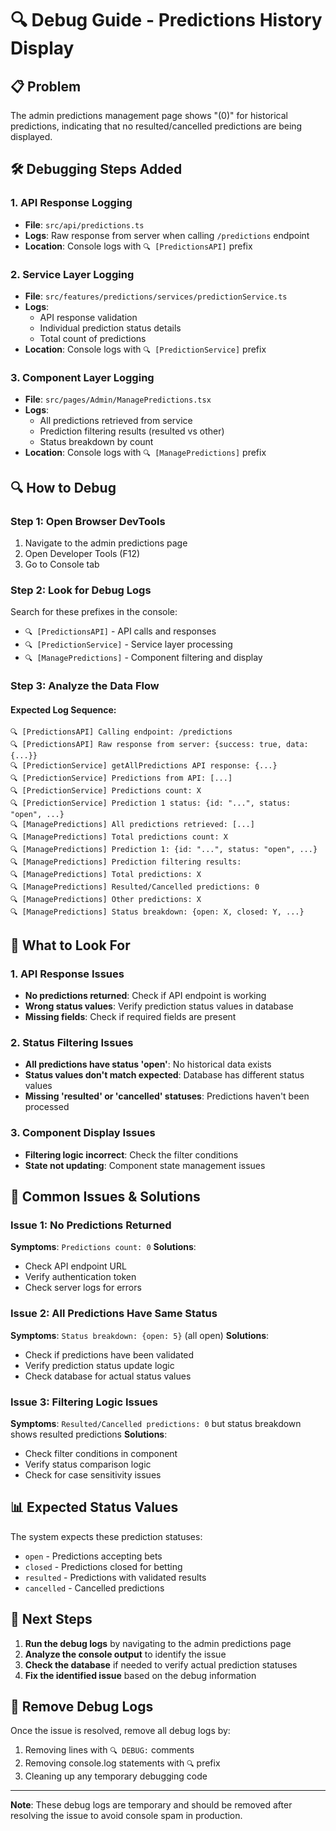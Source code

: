 # 🔍 Debug Guide - Predictions History Display

## 📋 Problem
The admin predictions management page shows "(0)" for historical predictions, indicating that no resulted/cancelled predictions are being displayed.

## 🛠 Debugging Steps Added

### 1. API Response Logging
- **File**: `src/api/predictions.ts`
- **Logs**: Raw response from server when calling `/predictions` endpoint
- **Location**: Console logs with `🔍 [PredictionsAPI]` prefix

### 2. Service Layer Logging
- **File**: `src/features/predictions/services/predictionService.ts`
- **Logs**: 
  - API response validation
  - Individual prediction status details
  - Total count of predictions
- **Location**: Console logs with `🔍 [PredictionService]` prefix

### 3. Component Layer Logging
- **File**: `src/pages/Admin/ManagePredictions.tsx`
- **Logs**:
  - All predictions retrieved from service
  - Prediction filtering results (resulted vs other)
  - Status breakdown by count
- **Location**: Console logs with `🔍 [ManagePredictions]` prefix

## 🔍 How to Debug

### Step 1: Open Browser DevTools
1. Navigate to the admin predictions page
2. Open Developer Tools (F12)
3. Go to Console tab

### Step 2: Look for Debug Logs
Search for these prefixes in the console:
- `🔍 [PredictionsAPI]` - API calls and responses
- `🔍 [PredictionService]` - Service layer processing
- `🔍 [ManagePredictions]` - Component filtering and display

### Step 3: Analyze the Data Flow

#### Expected Log Sequence:
```
🔍 [PredictionsAPI] Calling endpoint: /predictions
🔍 [PredictionsAPI] Raw response from server: {success: true, data: {...}}
🔍 [PredictionService] getAllPredictions API response: {...}
🔍 [PredictionService] Predictions from API: [...]
🔍 [PredictionService] Predictions count: X
🔍 [PredictionService] Prediction 1 status: {id: "...", status: "open", ...}
🔍 [ManagePredictions] All predictions retrieved: [...]
🔍 [ManagePredictions] Total predictions count: X
🔍 [ManagePredictions] Prediction 1: {id: "...", status: "open", ...}
🔍 [ManagePredictions] Prediction filtering results:
🔍 [ManagePredictions] Total predictions: X
🔍 [ManagePredictions] Resulted/Cancelled predictions: 0
🔍 [ManagePredictions] Other predictions: X
🔍 [ManagePredictions] Status breakdown: {open: X, closed: Y, ...}
```

## 🎯 What to Look For

### 1. API Response Issues
- **No predictions returned**: Check if API endpoint is working
- **Wrong status values**: Verify prediction status values in database
- **Missing fields**: Check if required fields are present

### 2. Status Filtering Issues
- **All predictions have status 'open'**: No historical data exists
- **Status values don't match expected**: Database has different status values
- **Missing 'resulted' or 'cancelled' statuses**: Predictions haven't been processed

### 3. Component Display Issues
- **Filtering logic incorrect**: Check the filter conditions
- **State not updating**: Component state management issues

## 🔧 Common Issues & Solutions

### Issue 1: No Predictions Returned
**Symptoms**: `Predictions count: 0`
**Solutions**:
- Check API endpoint URL
- Verify authentication token
- Check server logs for errors

### Issue 2: All Predictions Have Same Status
**Symptoms**: `Status breakdown: {open: 5}` (all open)
**Solutions**:
- Check if predictions have been validated
- Verify prediction status update logic
- Check database for actual status values

### Issue 3: Filtering Logic Issues
**Symptoms**: `Resulted/Cancelled predictions: 0` but status breakdown shows resulted predictions
**Solutions**:
- Check filter conditions in component
- Verify status comparison logic
- Check for case sensitivity issues

## 📊 Expected Status Values

The system expects these prediction statuses:
- `open` - Predictions accepting bets
- `closed` - Predictions closed for betting
- `resulted` - Predictions with validated results
- `cancelled` - Cancelled predictions

## 🚀 Next Steps

1. **Run the debug logs** by navigating to the admin predictions page
2. **Analyze the console output** to identify the issue
3. **Check the database** if needed to verify actual prediction statuses
4. **Fix the identified issue** based on the debug information

## 🔄 Remove Debug Logs

Once the issue is resolved, remove all debug logs by:
1. Removing lines with `🔍 DEBUG:` comments
2. Removing console.log statements with `🔍` prefix
3. Cleaning up any temporary debugging code

---

**Note**: These debug logs are temporary and should be removed after resolving the issue to avoid console spam in production.
